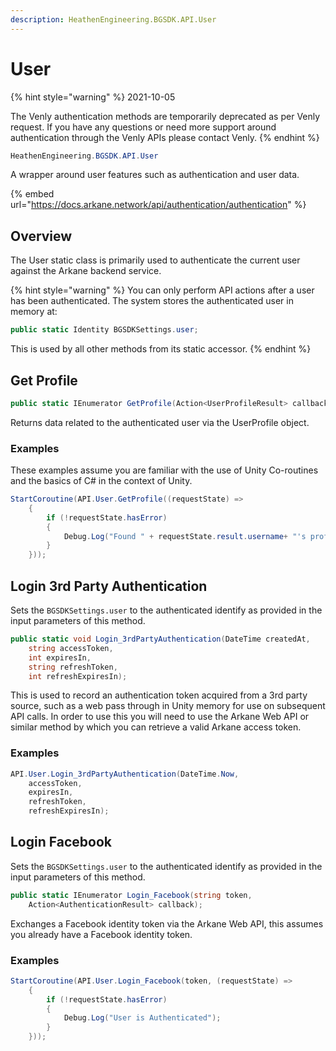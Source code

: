 ```yaml
---
description: HeathenEngineering.BGSDK.API.User
---
```


# User

{% hint style="warning" %}
2021-10-05

The Venly authentication methods are temporarily deprecated as per Venly request. If you have any questions or need more support around authentication through the Venly APIs please contact Venly.
{% endhint %}

```csharp
HeathenEngineering.BGSDK.API.User
```

A wrapper around user features such as authentication and user data.

{% embed url="https://docs.arkane.network/api/authentication/authentication" %}

## Overview

The User static class is primarily used to authenticate the current user against the Arkane backend service.&#x20;

{% hint style="warning" %}
You can only perform API actions after a user has been authenticated. The system stores the authenticated user in memory at:

```csharp
public static Identity BGSDKSettings.user;
```

This is used by all other methods from its static accessor.
{% endhint %}

## Get Profile

```csharp
public static IEnumerator GetProfile(Action<UserProfileResult> callback);
```

Returns data related to the authenticated user via the UserProfile object.

### Examples

These examples assume you are familiar with the use of Unity Co-routines and the basics of C# in the context of Unity.

```csharp
StartCoroutine(API.User.GetProfile((requestState) =>
    {
        if (!requestState.hasError)
        {
            Debug.Log("Found " + requestState.result.username+ "'s profile");
        }
    }));
```

## Login 3rd Party Authentication

Sets the `BGSDKSettings.user` to the authenticated identify as provided in the input parameters of this method.

```csharp
public static void Login_3rdPartyAuthentication(DateTime createdAt,
    string accessToken,
    int expiresIn,
    string refreshToken,
    int refreshExpiresIn);
```

This is used to record an authentication token acquired from a 3rd party source, such as a web pass through in Unity memory for use on subsequent API calls. In order to use this you will need to use the Arkane Web API or similar method by which you can retrieve a valid Arkane access token.

### Examples

```csharp
API.User.Login_3rdPartyAuthentication(DateTime.Now, 
    accessToken,
    expiresIn,
    refreshToken,
    refreshExpiresIn);
```

## Login Facebook

Sets the `BGSDKSettings.user` to the authenticated identify as provided in the input parameters of this method.

```csharp
public static IEnumerator Login_Facebook(string token, 
    Action<AuthenticationResult> callback);
```

Exchanges a Facebook identity token via the Arkane Web API, this assumes you already have a Facebook identity token.

### Examples

```csharp
StartCoroutine(API.User.Login_Facebook(token, (requestState) =>
    {
        if (!requestState.hasError)
        {
            Debug.Log("User is Authenticated");
        }
    }));
```
